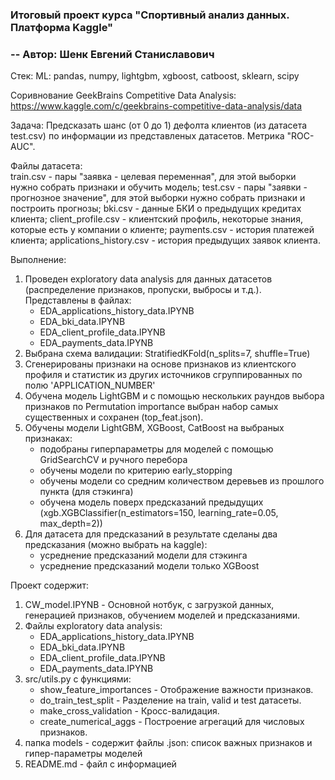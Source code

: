 ### Итоговый проект курса "Спортивный анализ данных. Платформа Kaggle"
### -- Автор: Шенк Евгений Станиславович

Стек:
ML: pandas, numpy, lightgbm, xgboost, catboost, sklearn, scipy

Соривнование GeekBrains Competitive Data Analysis: https://www.kaggle.com/c/geekbrains-competitive-data-analysis/data  

Задача: Предсказать шанс (от 0 до 1) дефолта клиентов (из датасета test.csv) по информации из представленых датасетов.
Метрика "ROC-AUC". 

Файлы датасета:  
train.csv - пары "заявка - целевая переменная", для этой выборки нужно собрать признаки и обучить модель;
test.csv - пары "заявки - прогнозное значение", для этой выборки нужно собрать признаки и построить прогнозы;
bki.csv - данные БКИ о предыдущих кредитах клиента;
client_profile.csv - клиентский профиль, некоторые знания, которые есть у компании о клиенте;
payments.csv - история платежей клиента;
applications_history.csv - история предыдущих заявок клиента.

Выполнение:
1. Проведен exploratory data analysis для данных датасетов (распределение признаков, пропуски, выбросы и т.д.).
    Представлены в файлах:
    - EDA_applications_history_data.IPYNB
    - EDA_bki_data.IPYNB
    - EDA_client_profile_data.IPYNB
    - EDA_payments_data.IPYNB
2. Выбрана схема валидации: StratifiedKFold(n_splits=7, shuffle=True)
3. Сгенерированы признаки на основе признаков из клиентского профиля и статистик из других источников сгруппированных по полю 'APPLICATION_NUMBER'
4. Обучена модель LightGBM и с помощью нескольких раундов выбора признаков по Permutation importance выбран набор самых существенных и сохранен (top_feat.json).
5. Обучены модели LightGBM, XGBoost, CatBoost на выбраных признаках:
    - подобраны гиперпараметры для моделей с помощью GridSearchCV и ручного перебора
    - обучены модели по критерию early_stopping
    - обучены модели со средним количеством деревьев из прошлого пункта (для стэкинга)
    - обучена модель поверх предсказаний предыдущих (xgb.XGBClassifier(n_estimators=150, learning_rate=0.05, max_depth=2))
6. Для датасета для предсказаний в результате сделаны два предсказания (можно выбрать на kaggle):
    - усреднение предсказаний модели для стэкинга
    - усреднение предсказаний модели только XGBoost

Проект содержит:  
1. CW_model.IPYNB - Основной нотбук, с загрузкой данных, генерацией признаков, обучением моделей и предсказаниями.
2. Файлы exploratory data analysis:
    - EDA_applications_history_data.IPYNB
    - EDA_bki_data.IPYNB
    - EDA_client_profile_data.IPYNB
    - EDA_payments_data.IPYNB
3. src/utils.py с функциями:
    - show_feature_importances - Отображение важности признаков.
    - do_train_test_split - Разделение на train, valid и test датасеты.
    - make_cross_validation - Кросс-валидация.
    - create_numerical_aggs - Построение агрегаций для числовых признаков.
4. папка models - содержит файлы .json: список важных признаков и гипер-параметры моделей
5. README.md - файл с информацией
